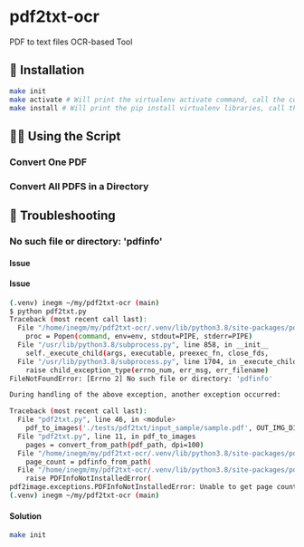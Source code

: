 # pdf2txt-ocr
PDF to text files OCR-based Tool

## 🧱 Installation
```bash
make init
make activate # Will print the virtualenv activate command, call the command.
make install # Will print the pip install virtualenv libraries, call the command.
```
## 🏃‍♂️ Using the Script

### Convert One PDF

### Convert All PDFS in a Directory

## 🐞 Troubleshooting

### No such file or directory: 'pdfinfo'

#### Issue
#### Issue
```bash
(.venv) inegm ~/my/pdf2txt-ocr (main)
$ python pdf2txt.py 
Traceback (most recent call last):
  File "/home/inegm/my/pdf2txt-ocr/.venv/lib/python3.8/site-packages/pdf2image/pdf2image.py", line 568, in pdfinfo_from_path
    proc = Popen(command, env=env, stdout=PIPE, stderr=PIPE)
  File "/usr/lib/python3.8/subprocess.py", line 858, in __init__
    self._execute_child(args, executable, preexec_fn, close_fds,
  File "/usr/lib/python3.8/subprocess.py", line 1704, in _execute_child
    raise child_exception_type(errno_num, err_msg, err_filename)
FileNotFoundError: [Errno 2] No such file or directory: 'pdfinfo'

During handling of the above exception, another exception occurred:

Traceback (most recent call last):
  File "pdf2txt.py", line 46, in <module>
    pdf_to_images('./tests/pdf2txt/input_sample/sample.pdf', OUT_IMG_DIR)
  File "pdf2txt.py", line 11, in pdf_to_images
    pages = convert_from_path(pdf_path, dpi=100)
  File "/home/inegm/my/pdf2txt-ocr/.venv/lib/python3.8/site-packages/pdf2image/pdf2image.py", line 127, in convert_from_path
    page_count = pdfinfo_from_path(
  File "/home/inegm/my/pdf2txt-ocr/.venv/lib/python3.8/site-packages/pdf2image/pdf2image.py", line 594, in pdfinfo_from_path
    raise PDFInfoNotInstalledError(
pdf2image.exceptions.PDFInfoNotInstalledError: Unable to get page count. Is poppler installed and in PATH?
(.venv) inegm ~/my/pdf2txt-ocr (main)
```
#### Solution

```bash
make init
```